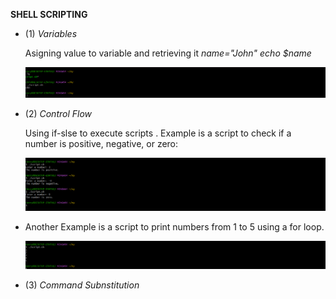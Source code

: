 **SHELL SCRIPTING**



- (1) *Variables* 



  Asigning value to variable and retrieving it *name="John"* *echo $name*

  ![Alt text](Images/name.png)


-  (2) *Control Flow*

    Using if-slse to execute scripts .  Example is a script to check if a number is positive, negative, or zero:

    ![Alt text](Images/if-else.png)

-  Another Example is a script to print numbers from 1 to 5 using a for loop. 


    ![Alt text](Images/printnumber.png)


- (3)  *Command Subnstitution* 


